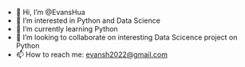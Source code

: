 - 👋 Hi, I’m @EvansHua
- 👀 I’m interested in Python and Data Science
- 🌱 I’m currently learning Python
- 💞️ I’m looking to collaborate on interesting Data Scicence project on Python
- 📫 How to reach me: evansh2022@gmail.com

<!---
EvansHua/EvansHua is a ✨ special ✨ repository because its `README.md` (this file) appears on your GitHub profile.
You can click the Preview link to take a look at your changes.
--->
